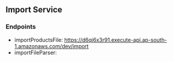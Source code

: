 ## Import Service

### Endpoints
- importProductsFile: https://d6qi6x3r91.execute-api.ap-south-1.amazonaws.com/dev/import
- importFileParser: